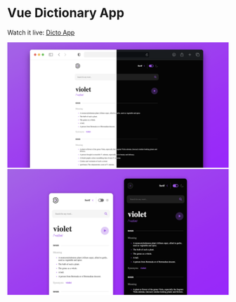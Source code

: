# Vue Dictionary App
Watch it live: <a href="https://dictioapp.netlify.app/" target="_blank">Dicto App</a>

![alt text](./public/screen-3.png)
![alt text](./public/screen-4.png)